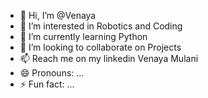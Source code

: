 - 👋 Hi, I’m @Venaya
- 👀 I’m interested in Robotics and Coding
- 🌱 I’m currently learning Python
- 💞️ I’m looking to collaborate on Projects
- 📫 Reach me on my linkedin Venaya Mulani
- 😄 Pronouns: ...
- ⚡ Fun fact: ...

<!---
Venaya-16/Venaya-16 is a ✨ special ✨ repository because its `README.md` (this file) appears on your GitHub profile.
You can click the Preview link to take a look at your changes.
--->
